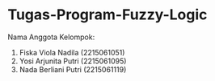 # Tugas-Program-Fuzzy-Logic

Nama Anggota Kelompok:

1. Fiska Viola Nadila (2215061051)
2. Yosi Arjunita Putri (2215061095)
3. Nada Berliani Putri (2215061119)
